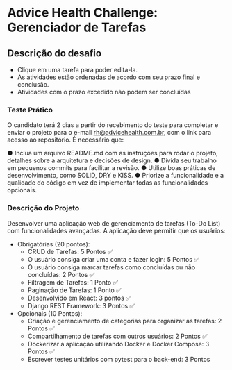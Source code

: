 # Advice Health Challenge: Gerenciador de Tarefas

## Descrição do desafio

- Clique em uma tarefa para poder edita-la.
- As atividades estão ordenadas de acordo com seu prazo final e conclusão.
- Atividades com o prazo excedido não podem ser concluídas

### Teste Prático

O candidato terá 2 dias a partir do recebimento do teste para completar e enviar o projeto para o e-mail rh@advicehealth.com.br, com o link para acesso ao repositório. É necessário que:

● Inclua um arquivo README.md com as instruções para rodar o projeto, detalhes
sobre a arquitetura e decisões de design.
● Divida seu trabalho em pequenos commits para facilitar a revisão.
● Utilize boas práticas de desenvolvimento, como SOLID, DRY e KISS.
● Priorize a funcionalidade e a qualidade do código em vez de implementar todas as funcionalidades opcionais.

### Descrição do Projeto

Desenvolver uma aplicação web de gerenciamento de tarefas (To-Do List) com
funcionalidades avançadas. A aplicação deve permitir que os usuários:

- Obrigatórias (20 pontos):
  - CRUD de Tarefas: 5 Pontos ✅
  - O usuário consiga criar uma conta e fazer login: 5 Pontos ✅
  - O usuário consiga marcar tarefas como concluídas ou não concluídas: 2 Pontos ✅
  - Filtragem de Tarefas: 1 Ponto ✅
  - Paginação de Tarefas: 1 Ponto ✅
  - Desenvolvido em React: 3 pontos ✅
  - Django REST Framework: 3 Pontos ✅
- Opcionais (10 Pontos):
  - Criação e gerenciamento de categorias para organizar as tarefas: 2 Pontos ✅
  - Compartilhamento de tarefas com outros usuários: 2 Pontos ✅
  - Dockerizar a aplicação utilizando Docker e Docker Compose: 3 Pontos ✅
  - Escrever testes unitários com pytest para o back-end: 3 Pontos
